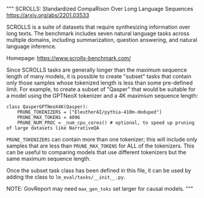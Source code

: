 """
SCROLLS: Standardized CompaRison Over Long Language Sequences
https://arxiv.org/abs/2201.03533

SCROLLS is a suite of datasets that require synthesizing information over long texts.
The benchmark includes seven natural language tasks across multiple domains,
including summarization, question answering, and natural language inference.

Homepage: https://www.scrolls-benchmark.com/

Since SCROLLS tasks are generally longer than the maximum sequence length of many models,
it is possible to create "subset" tasks that contain only those samples whose tokenized length
is less than some pre-defined limit. For example, to create a subset of "Qasper" that would
be suitable for a model using the GPTNeoX tokenizer and a 4K maximium sequence length:

```
class QasperGPTNeoX4K(Qasper):
    PRUNE_TOKENIZERS = ["EleutherAI/pythia-410m-deduped"]
    PRUNE_MAX_TOKENS = 4096
    PRUNE_NUM_PROC = _num_cpu_cores() # optional, to speed up pruning of large datasets like NarrativeQA
```

`PRUNE_TOKENIZERS` can contain more than one tokenizer; this will include only samples that are
less than `PRUNE_MAX_TOKENS` for ALL of the tokenizers. This can be useful to comparing models
that use different tokenizers but the same maximum sequence length.

Once the subset task class has been defined in this file, it can be used by adding the class
to `lm_eval/tasks/__init__.py`.

NOTE: GovReport may need `max_gen_toks` set larger for causal models.
"""
